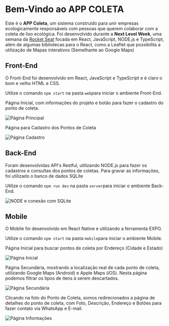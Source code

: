 # Bem-Vindo ao APP COLETA

Este é o **APP Coleta**, um sistema construído para unir empresas ecologicamente responsáveis com pessoas que querem colaborar com a coleta de lixo ecológica.
Foi desenvolvido durante a **Next Level Week**, uma semana da [Rocket Seat](https://rocketseat.com.br/) focada em React, JavaScript, NODE.js e TypeScript, além de algumas bibliotecas para o React, como a Leaflet que possibilita a utilização de Mapas interativos (Semelhante ao Google Maps)

## Front-End
O Front-End foi desenvolvido em React, JavaScript e TypeScript e é claro o bom e velho HTML e CSS.

Utilize o comando `npm start` na pasta `web`para iniciar o ambiente Front-End.

Página Inicial, com informações do projeto e botão para fazer o cadastro do ponto de coleta.

![Página Principal](https://github.com/G-Ataide/app-coleta/blob/master/imgs/web/1.png?raw=true "Página Principal")


Página para Cadastro dos Pontos de Coleta

![Página Cadastro](https://github.com/G-Ataide/app-coleta/blob/master/imgs/web/2.png?raw=true "Página de Cadastro")

## Back-End
Foram desenvolvidas API's Restful, utilizando NODE.js para fazer os cadastros e consultas dos pontos de coletas. Para gravar as informações, foi utilizado o banco  de dados SQLite 

Utilize o comando `npm run dev` na pasta `server`para iniciar o ambiente Back-End.

![NODE e conexão com SQLite](https://github.com/G-Ataide/app-coleta/blob/master/imgs/server/1.png?raw=true "NODE e conexão com SQLite")

## Mobile
O Mobile foi desenvolvido em React Native e utilizando a ferramenta EXPO.

Utilize o comando `npm start` na pasta `mobile`para iniciar o ambiente Mobile.

Página Inicial para buscar pontos de coleta por Endereço (Cidade e Estado)

![Página Inicial](https://github.com/G-Ataide/app-coleta/blob/master/imgs/mobile/1.png?raw=true "Página Inicial")

Página Secundária, mostrando a localização real de cada ponto de coleta, utilizando Google Maps (Android) e Apple Maps (iOS). Nesta página podemos filtrar os tipos de itens à serem descartados.

![Página Secundária](https://github.com/G-Ataide/app-coleta/blob/master/imgs/mobile/2.png?raw=true "Página Secundária")

Clicando na foto do Ponto de Coleta, somos redirecionados a página de detalhes do ponto de coleta, com Foto, Descrição, Endereço e Botões para fazer contato via WhatsApp e E-mail.

![Página Informações](https://github.com/G-Ataide/app-coleta/blob/master/imgs/mobile/3.png?raw=true "Página Informações")
